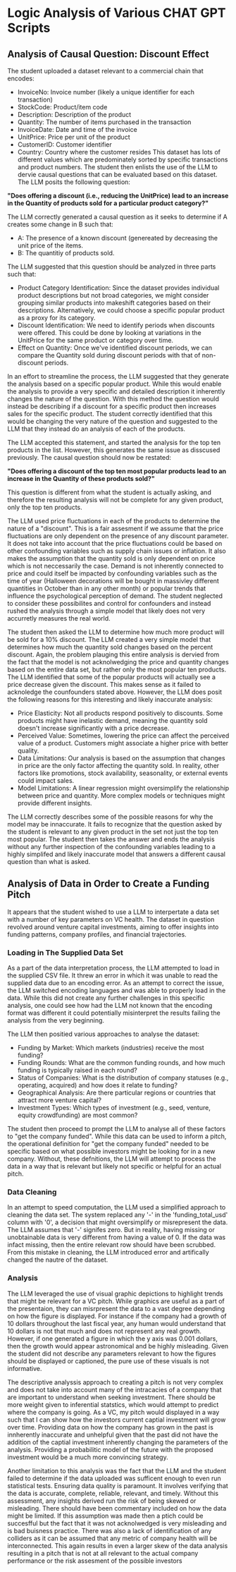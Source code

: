 # Logic Analysis of Various CHAT GPT Scripts
## Analysis of Causal Question: Discount Effect
The student uploaded a dataset relevant to a commercial chain that encodes:
- InvoiceNo: Invoice number (likely a unique identifier for each transaction)
- StockCode: Product/item code
- Description: Description of the product
- Quantity: The number of items purchased in the transaction
- InvoiceDate: Date and time of the invoice
- UnitPrice: Price per unit of the product
- CustomerID: Customer identifier
- Country: Country where the customer resides
This dataset has lots of different values which are predominately sorted by specific transactions and product numbers. The student then enlists the use of the LLM to dervie causal questions that can be evaluated based on this dataset. The LLM posits the following question:

**"Does offering a discount (i.e., reducing the UnitPrice) lead to an increase in the Quantity of products sold for a particular product category?"**

The LLM correctly generated a causal question as it seeks to determine if A creates some change in B such that:
- A: The presence of a known discount (genereated by decreasing the unit price of the items.
- B: The quantitiy of products sold.

The LLM suggested that this question should be analyzed in three parts such that:
- Product Category Identification: Since the dataset provides individual product descriptions but not broad categories, we might consider grouping similar products into makeshift categories based on their descriptions. Alternatively, we could choose a specific popular product as a proxy for its category.
- Discount Identification: We need to identify periods when discounts were offered. This could be done by looking at variations in the UnitPrice for the same product or category over time.
- Effect on Quantity: Once we've identified discount periods, we can compare the Quantity sold during discount periods with that of non-discount periods.

In an effort to streamline the process, the LLM suggested that they generate the analysis based on a specific popular product. While this would enable the analysis to provide a very specific and detailed description it inherently changes the nature of the question. With this method the question would instead be describing if a discount for a specific product then increases sales for the specific product. The student correctly identified that this would be changing the very nature of the question and suggested to the LLM that they instead do an analysis of each of the products.

The LLM accepted this statement, and started the analysis for the top ten products in the list. However, this generates the same issue as disscused previously. The causal question should now be restated:

**"Does offering a discount of the top ten most popular products lead to an increase in the Quantity of these products sold?"**

This question is different from what the student is actually asking, and therefore the resulting analysis will not be complete for any given product, only the top ten products.

The LLM used price fluctuations in each of the products to determine the nature of a "discount". This is a fair assesment if we assume that the price fluctuations are only dependent on the presence of any discount parameter. It does not take into account that the price fluctuations could be based on other confounding variables such as supply chain issues or inflation. It also makes the assumption that the quantity sold is only dependent on price which is not neccessarily the case. Demand is not inherently connected to price and could itself be impacted by confounding variables such as the time of year (Halloween decorations will be bought in massivley different quantities in October than in any other month) or popular trends that influence the psychological perception of demand. The student neglected to consider these possibilites and control for confounders and instead rushed the analysis through a simple model that likely does not very accurretly measures the real world. 

The student then asked the LLM to determine how much more product will be sold for a 10% discount. The LLM created a very simple model that determines how much the quantity sold changes based on the percent discount. Again, the problem plauging this entire analysis is dervied from the fact that the model is not acknolwedging the price and quantity changes based on the entire data set, but rather only the most popular ten products. The LLM identified that some of the popular products will actually see a price decrease given the discount. This makes sense as it failed to acknoledge the counfounders stated above. However, the LLM does posit the following reasons for this interesting and likely inaccurate analysis:

- Price Elasticity: Not all products respond positively to discounts. Some products might have inelastic demand, meaning the quantity sold doesn't increase significantly with a price decrease.
- Perceived Value: Sometimes, lowering the price can affect the perceived value of a product. Customers might associate a higher price with better quality.
- Data Limitations: Our analysis is based on the assumption that changes in price are the only factor affecting the quantity sold. In reality, other factors like promotions, stock availability, seasonality, or external events could impact sales.
- Model Limitations: A linear regression might oversimplify the relationship between price and quantity. More complex models or techniques might provide different insights.

The LLM correctly describes some of the possible reasons for why the model may be innaccurate. It fails to recognize that the question asked by the student is relevant to any given product in the set not just the top ten most popular. The student then takes the answer and ends the analysis without any further inspection of the confounding variables leading to a highly simplifed and likely inaccurate model that answers a different causal question than what is asked.

## Analysis of Data in Order to Create a Funding Pitch
It appears that the student wished to use a LLM to interpertate a data set with a number of key parameters on VC health. The dataset in question revolved around venture capital investments, aiming to offer insights into funding patterns, company profiles, and financial trajectories.

### Loading in The Supplied Data Set
As a part of the data interpretation process, the LLM attempted to load in the supplied CSV file. It threw an error in which it was unable to read the supplied data due to an encoding error. As an attempt to correct the issue, the LLM switched encoding languages and was able to properly load in the data. While this did not create any further challenges in this specific analysis, one could see how had the LLM not known that the encoding format was different it could potentially misinterpret the results failing the analysis from the very beginning.

The LLM then positied various approaches to analyse the dataset:
- Funding by Market: Which markets (industries) receive the most funding?
- Funding Rounds: What are the common funding rounds, and how much funding is typically raised in each round?
- Status of Companies: What is the distribution of company statuses (e.g., operating, acquired) and how does it relate to funding?
- Geographical Analysis: Are there particular regions or countries that attract more venture capital?
- Investment Types: Which types of investment (e.g., seed, venture, equity crowdfunding) are most common?

The student then proceed to prompt the LLM to analyse all of these factors to "get the company funded". While this data can be used to inform a pitch, the operational definition for "get the company funded" needed to be specific based on what possible investors might be looking for in a new company. Without, these defnitions, the LLM will attempt to process the data in a way that is relevant but likely not specific or helpful for an actual pitch.

### Data Cleaning
In an attempt to speed computation, the LLM used a simplified approach to cleaning the data set.  The system replaced any '-' in the 'funding_total_usd' column with '0', a decision that might oversimplify or misrepresent the data. The LLM assumes that '-' signifes zero. But in reality, having missing or unobtainable data is very different from having a value of 0. If the data was infact missing, then the entire relevant row should have been scrubbed. From this mistake in cleaning, the LLM introduced error and artifically changed the nautre of the dataset.

### Analysis
The LLM leveraged the use of visual graphic depictions to highlight trends that might be relevant for a VC pitch. While graphics are useful as a part of the presentaion, they can misrpresent the data to a vast degree depending on how the figure is displayed. For instance if the company had a growth of 10 dollars throughout the last fiscal year, any human would understand that 10 dollars is not that much and does not represent any real growth. However, if one generated a figure in which the y axis was 0.001 dollars, then the growth would appear astronomical and be highly misleading. Given the student did not describe any parameters relevant to how the figures should be displayed or captioned, the pure use of these visuals is not informative. 

The descriptive analyssis approach to creating a pitch is not very complex and does not take into account many of the intracacies of a company that are important to understand when seeking investment. There should be more weight given to inferential statstics, which would attempt to predict where the company is going. As a VC, my pitch would displayed in a way such that I can show how the investors current captial investment will grow over time. Providing data on how the company has grown in the past is innherently inaccurate and unhelpful given that the past did not have the addition of the captial investment inherently changing the parameters of the analysis. Providing a probabilitic model of the future with the proposed investment would be a much more convincing strategy.

Another limitation to this analysis was the fact that the LLM and the student failed to determine if the data uploaded was sufficent enough to even run statistical tests. Ensuring data quality is paramount. It involves verifying that the data is accurate, complete, reliable, relevant, and timely. Without this assessment, any insights derived run the risk of being skewed or misleading. There should have been commentary included on how the data might be limited. If this assumption was made then a ptich could be succesfful but the fact that it was not acknolwedged is very misleading and is bad buisness practice. There was also a lack of identification of any colliders as it can be assumed that any metric of company health will be interconnected. This again results in even a larger skew of the data analysis resulting in a pitch that is not at all relevant to the actual company performance or the risk assesment of the possible investors

##


